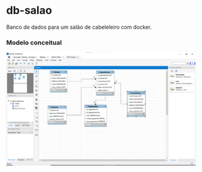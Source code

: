 # db-salao
Banco de dados para um salão de cabeleleiro com docker.

### Modelo conceitual

<div align="center">
<img src="img/bancosalao.png">
</div>


